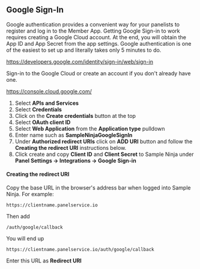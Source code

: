 ## Google Sign-In

Google authentication provides a convenient way for your panelists to register and log in to the Member App. Getting Google Sign-in to work requires creating a Google Cloud account. At the end, you will obtain the App ID and App Secret from the app settings. Google authentication is one of the easiest to set up and literally takes only 5 minutes to do.

https://developers.google.com/identity/sign-in/web/sign-in

Sign-in to the Google Cloud or create an account if you don't already have one.

https://console.cloud.google.com/

1) Select **APIs and Services**
2) Select **Credentials**
3) Click on the **Create credentials** button at the top
4) Select **OAuth client ID**
5) Select **Web Application** from the **Application type** pulldown
6) Enter name such as **SampleNinjaGoogleSignIn**
7) Under **Authorized redirect URIs** click on **ADD URI** button and follow the **Creating the redirect URI** instructions below.
8) Click create and copy **Client ID** and **Client Secret** to Sample Ninja under **Panel Settings -> Integrations -> Google Sign-in**

#### Creating the redirect URI

Copy the base URL in the browser's address bar when logged into Sample Ninja. For example:
```
https://clientname.panelservice.io
```
Then add
```
/auth/google/callback
```
You will end up 
```
https://clientname.panelservice.io/auth/google/callback
```
Enter this URL as **Redirect URI**
